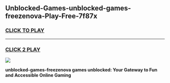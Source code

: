 
## Unblocked-Games-unblocked-games-freezenova-Play-Free-7f87x
<h3>
<a href="https://premium76.site?title=unblocked-games-freezenova&ref=10A">CLICK TO PLAY</a></h3>
<hr>

<h3>
<a href="https://premium76.site?title=unblocked-games-freezenova&ref=10A">CLICK 2 PLAY</a>
  
</h3>

<a href="https://premium76.site?title=unblocked-games-freezenova&ref=10A"><img src="https://clearcache.store/games.png"></a>


**unblocked-games-freezenova games unblocked: Your Gateway to Fun and Accessible Online Gaming**
